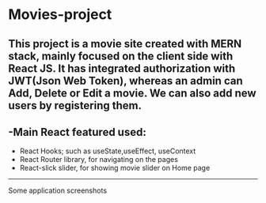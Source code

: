 # Movies-project
This project is a movie site created with MERN stack, mainly focused on the client side with React JS.
It has integrated authorization with JWT(Json Web Token), whereas an admin can Add, Delete or Edit a movie.
We can also add new users by registering them.
---
## -Main React featured used: 
* React Hooks; such as useState,useEffect, useContext
* React Router library, for navigating on the pages
* React-slick slider, for showing movie slider on Home page

---
Some application screenshots 
